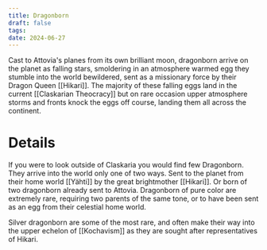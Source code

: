 ```yaml
---
title: Dragonborn
draft: false
tags: 
date: 2024-06-27
---
```

Cast to Attovia's planes from its own brilliant moon, dragonborn arrive on the planet as falling stars, smoldering in an atmosphere warmed egg they stumble into the world bewildered, sent as a missionary force by their Dragon Queen [[Hikari]]. The majority of these falling eggs land in the current [[Claskarian Theocracy]] but on rare occasion upper atmosphere storms and fronts knock the eggs off course, landing them all across the continent.

# Details
If you were to look outside of Claskaria you would find few Dragonborn. They arrive into the world only one of two ways. Sent to the planet from their home world [[Yähti]] by the great brightmother [[Hikari]]. Or born of two dragonborn already sent to Attovia. Dragonborn of pure color are extremely rare, requiring two parents of the same tone, or to have been sent as an egg from their celestial home world.

Silver dragonborn are some of the most rare, and often make their way into the upper echelon of [[Kochavism]] as they are sought after representatives of Hikari.